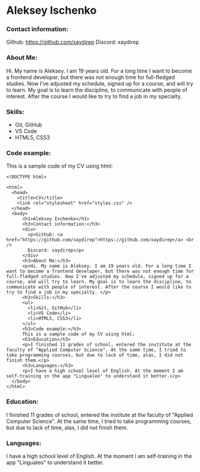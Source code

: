 # Aleksey Ischenko

### Contact information:

Github: <https://github.com/xaydirep>
Discord: xaydirep

### About Me:

Hi. My name is Aleksey. I am 19 years old. For a long time I want to become a frontend developer, but there was not enough time for full-fledged studies. Now I've adjusted my schedule, signed up for a course, and will try to learn. My goal is to learn the discipline, to communicate with people of interest. After the course I would like to try to find a job in my specialty.

### Skills:

- Git, GitHub
- VS Code
- HTML5, CSS3

### Code example:

This is a sample code of my CV using html:

```
<!DOCTYPE html>

<html>
  <head>
    <title>CV</title>
    <link rel="stylesheet" href="styles.css" />
  </head>
  <body>
      <h1>Aleksey Ischenko</h1>
      <h3>Contact information:</h3>
      <div>
        <p>Github: <a href="https://github.com/xaydirep">https://github.com/xaydirep</a> <br />
        Discord: xaydirep</p>
      </div>
      <h3>About Me:</h3>
      <p>Hi. My name is Aleksey. I am 19 years old. For a long time I want to become a frontend developer, but there was not enough time for full-fledged studies. Now I've adjusted my schedule, signed up for a course, and will try to learn. My goal is to learn the discipline, to communicate with people of interest. After the course I would like to try to find a job in my specialty. </p>
      <h3>Skills:</h3>
      <ul>
        <li>Git, GitHub</li>
        <li>VS Code</li>
        <li>HTML5, CSS3</li>
      </ul>
      <h3>Code example:</h3>
      This is a sample code of my CV using html:
      <h3>Education</h3>
      <p>I finished 11 grades of school, entered the institute at the faculty of "Applied Computer Science". At the same time, I tried to take programming courses, but due to lack of time, alas, I did not finish them.</p>
      <h3>Languages:</h3>
      <p>I have a high school level of English. At the moment I am self-training in the app "Lingualeo" to understand it better.</p>
  </body>
</html>
```

### Education:

I finished 11 grades of school, entered the institute at the faculty of "Applied Computer Science". At the same time, I tried to take programming courses, but due to lack of time, alas, I did not finish them.

### Languages:

I have a high school level of English. At the moment I am self-training in the app "Lingualeo" to understand it better.
